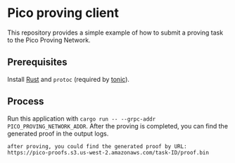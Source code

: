 # Pico proving client

This repository provides a simple example of how to submit a proving task to the Pico Proving Network.

## Prerequisites

Install [Rust](https://www.rust-lang.org/tools/install) and `protoc` (required by [tonic](https://github.com/hyperium/tonic)).

## Process

Run this application with `cargo run -- --grpc-addr PICO_PROVING_NETWORK_ADDR`. After the proving is completed, you can find the generated proof in the output logs.
```
after proving, you could find the generated proof by URL:
https://pico-proofs.s3.us-west-2.amazonaws.com/task-ID/proof.bin
```
